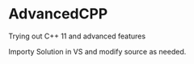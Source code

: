 # AdvancedCPP
Trying out C++ 11 and advanced features

Importy Solution in VS and modify source as needed.
